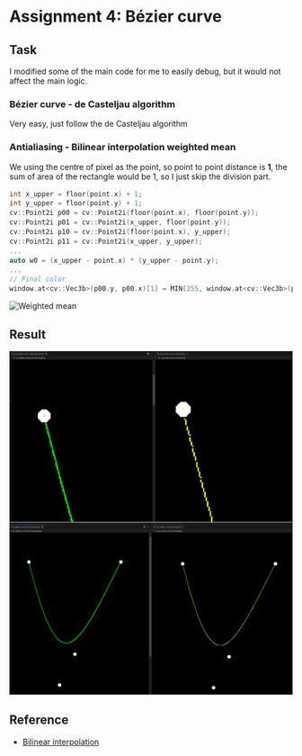 # Assignment 4: Bézier curve

## Task

I modified some of the main code for me to easily debug, but it would not affect the main logic.

### Bézier curve - de Casteljau algorithm

Very easy, just follow the de Casteljau algorithm

### Antialiasing - Bilinear interpolation weighted mean

We using the centre of pixel as the point, so point to point distance is **1**, the sum of area of the rectangle would be 1, so I just skip the division part.

```C++
int x_upper = floor(point.x) + 1;
int y_upper = floor(point.y) + 1;
cv::Point2i p00 = cv::Point2i(floor(point.x), floor(point.y));
cv::Point2i p01 = cv::Point2i(x_upper, floor(point.y));
cv::Point2i p10 = cv::Point2i(floor(point.x), y_upper);
cv::Point2i p11 = cv::Point2i(x_upper, y_upper);
...
auto w0 = (x_upper - point.x) * (y_upper - point.y);
...
// Final color
window.at<cv::Vec3b>(p00.y, p00.x)[1] = MIN(255, window.at<cv::Vec3b>(p00.y, p00.x)[1] + 255.0f * w0);
```

![Weighted mean](https://upload.wikimedia.org/wikipedia/commons/thumb/9/91/Bilinear_interpolation_visualisation.svg/800px-Bilinear_interpolation_visualisation.svg.png)

## Result

![Result Bézier curve](result.png)

## Reference

- [Bilinear interpolation](https://en.wikipedia.org/wiki/Bilinear_interpolation)

